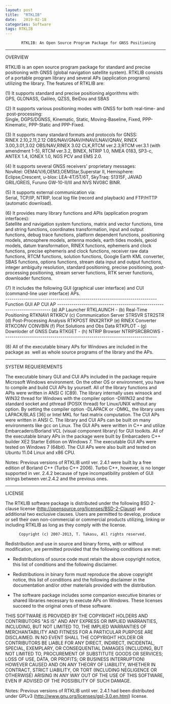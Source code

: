 ```yaml
---
layout: post
title:  "RTKLIB"
date:   2019-02-18
categories: Software
tags: RTKLIB
---
```


           RTKLIB: An Open Source Program Package for GNSS Positioning

--------------------------------------------------------------------------------

OVERVIEW

RTKLIB is an open source program package for standard and precise positioning
with GNSS (global navigation satellite system). RTKLIB consists of a portable
program library and several APs (application programs) utilizing the library.
The features of RTKLIB are:

(1) It supports standard and precise positioning algorithms with:
​    
    GPS, GLONASS, Galileo, QZSS, BeiDou and SBAS

(2) It supports various positioning modes with GNSS for both real-time- and
​    post-processing:
​    
    Single, DGPS/DGNSS, Kinematic, Static, Moving-Baseline, Fixed,
    PPP-Kinematic, PPP-Static and PPP-Fixed.

(3) It supports many standard formats and protocols for GNSS:
​    
    RINEX 2.10,2.11,2.12 OBS/NAV/GNAV/HNAV/LNAV/QNAV, RINEX 3.00,3.01,3.02
    OBS/NAV,RINEX 3.02 CLK,RTCM ver.2.3,RTCM ver.3.1 (with amendment 1-5),
    RTCM ver.3.2, BINEX, NTRIP 1.0, NMEA 0183, SP3-c, ANTEX 1.4, IONEX 1.0,
    NGS PCV and EMS 2.0.

(4) It supports several GNSS receivers' proprietary messages:
​    
    NovAtel: OEM4/V/6,OEM3,OEMStar,Superstar II, Hemisphere: Eclipse,Crescent,
    u-blox: LEA-4T/5T/6T, SkyTraq: S1315F, JAVAD GRIL/GREIS, Furuno
    GW-10-II/III and NVS NV08C BINR.

(5) It supports external communication via:
​    
    Serial, TCP/IP, NTRIP, local log file (record and playback) and FTP/HTTP
    (automatic download).

(6) It provides many library functions and APIs (application program
​    interfaces):
​    
    Satellite and navigation system functions, matrix and vector functions,
    time and string functions, coordinates transformation, input and output
    functions, debug trace functions, platform dependent functions,
    positioning models, atmosphere models, antenna models, earth tides models,
    geoid models, datum transformation, RINEX functions, ephemeris and clock
    functions, precise ephemeris and clock functions, receiver raw data
    functions, RTCM functions, solution functions, Google Earth KML converter,
    SBAS functions, options functions, stream data input and output functions,
    integer ambiguity resolution, standard positioning, precise positioning,
    post-processing positioning, stream server functions, RTK server
    functions, downloader functions.

(7) It includes the following GUI (graphical user interface) and CUI
​    (command-line user interface) APs.
​    
    --------------------------------------------------------------------------
        Function                     GUI AP          CUI AP
    --------------------------------------------------------------------------
    (a) AP Launcher                  RTKLAUNCH       -
    (b) Real-Time Positioning        RTKNAVI         RTKRCV
    (c) Communication Server         STRSVR          STR2STR
    (d) Post-Processing Analysis     RTKPOST         RNX2RTKP
    (e) RINEX Converter              RTKCONV         CONVBIN
    (f) Plot Solutions and Obs Data  RTKPLOT         -
    (g) Downloder of GNSS Data       RTKGET          -
    (h) NTRIP Browser                NTRIPSRCBROWS   -
    --------------------------------------------------------------------------

(8) All of the executable binary APs for Windows are included in the package as
​    well as whole source programs of the library and the APs.

--------------------------------------------------------------------------------

SYSTEM REQUIEREMENTS

The executable binary GUI and CUI APs included in the package require Microsoft
Windows environment. On the other OS or environment, you have to compile and
build CUI APs by yourself.
All of the library functions and APIs were written in ANSI C (C89). The library
internally uses winsock and WIN32 thread for Windows with the compiler option
-DWIN32 and the standard socket and pthread (POSIX thread) for Linux/UNIX
without any option. By setting the compiler option -DLAPACK or -DMKL, the
library uses LAPACK/BLAS [36] or Intel MKL for fast matrix computation. The CUI
APs were written in ANSI C. The library and CUI APs can be built on many
environments like gcc on Linux. The GUI APs were written in C++ and utilize
Embarcadero/Borland VCL (visual component library) for GUI toolkits. All of the
executable binary APs in the package were built by Embarcadero C++ builder XE2
Starter Edition on Windows 7.
The executable GUI APs were tested on Windows 7 (64bit). The CUI APs were also
built and tested on Ubuntu 11.04 Linux and x86 CPU.

Notes:
Previous versions of RTKLIB until ver. 2.4.1 were built by a free edition of
Borland C++ (Turbo C++ 2006). Turbo C++, however, is no longer supported in
ver. 2.4.2 because of type incompatibility problem of GUI strings between
ver.2.4.2 and the previous ones.

--------------------------------------------------------------------------------

LICENSE

The RTKLIB software package is distributed under the following BSD 2-clause
license (http://opensource.org/licenses/BSD-2-Clause) and additional two
exclusive clauses. Users are permitted to develop, produce or sell their own
non-commercial or commercial products utilizing, linking or including RTKLIB as
long as they comply with the license.

          Copyright (c) 2007-2013, T. Takasu, All rights reserved.

Redistribution and use in source and binary forms, with or without modification,
are permitted provided that the following conditions are met:

- Redistributions of source code must retain the above copyright notice, this
  list of conditions and the following disclaimer.

- Redistributions in binary form must reproduce the above copyright notice, this
  list of conditions and the following disclaimer in the documentation and/or
  other materials provided with the distribution.

- The software package includes some companion executive binaries or shared
  libraries necessary to execute APs on Windows. These licenses succeed to the
  original ones of these software. 

THIS SOFTWARE IS PROVIDED BY THE COPYRIGHT HOLDERS AND CONTRIBUTORS "AS IS"
AND ANY EXPRESS OR IMPLIED WARRANTIES, INCLUDING, BUT NOT LIMITED TO, THE
IMPLIED WARRANTIES OF MERCHANTABILITY AND FITNESS FOR A PARTICULAR PURPOSE
ARE DISCLAIMED. IN NO EVENT SHALL THE COPYRIGHT HOLDER OR CONTRIBUTORS BE
LIABLE FOR ANY DIRECT, INDIRECT, INCIDENTAL, SPECIAL, EXEMPLARY, OR
CONSEQUENTIAL DAMAGES (INCLUDING, BUT NOT LIMITED TO, PROCUREMENT OF SUBSTITUTE
GOODS OR SERVICES; LOSS OF USE, DATA, OR PROFITS; OR BUSINESS INTERRUPTION)
HOWEVER CAUSED AND ON ANY THEORY OF LIABILITY, WHETHER IN CONTRACT, STRICT
LIABILITY, OR TORT (INCLUDING NEGLIGENCE OR OTHERWISE) ARISING IN ANY WAY OUT OF
THE USE OF THIS SOFTWARE, EVEN IF ADVISED OF THE POSSIBILITY OF SUCH DAMAGE.

Notes:
Previous versions of RTKLIB until ver. 2.4.1 had been distributed under GPLv3
(http://www.gnu.org/licenses/gpl-3.0.en.html) license.